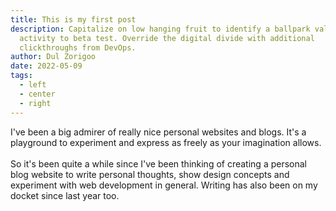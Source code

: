 ```yaml
---
title: This is my first post
description: Capitalize on low hanging fruit to identify a ballpark value added
  activity to beta test. Override the digital divide with additional
  clickthroughs from DevOps.
author: Dul Zorigoo
date: 2022-05-09
tags:
  - left
  - center
  - right
---
```


I've been a big admirer of really nice personal websites and blogs. It's a playground to experiment and express as freely as your imagination allows.
<br>
<br>
So it's been quite a while since I've been thinking of creating a personal blog website to write personal thoughts, show design concepts and experiment with web development in general. Writing has also been on my docket since last year too.